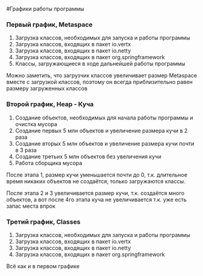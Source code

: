 #Графики работы программы
### Первый график, Metaspace

1. Загрузка классов, необходимых для запуска и работы программы
2. Загрузка классов, входящих в пакет io.vertx
3. Загрузка классов, входящих в пакет io.netty
4. Загрузка классов, входящих в пакет org.springframework
5. Классы, загружающиеся в ходе дальнейшей работы программы

Можно заметить, что загрузчик классов увеличивает размер Metaspace
вместе с загрузкой классов, поэтому он всегда 
приблизительно равен размеру загруженных классов
### Второй график, Heap - Куча

1. Создание объектов, необходимых для начала работы программы и очистка мусора
2. Создание первых 5 млн объектов и увеличение размера кучи в 2 раза
3. Создание вторых 5 млн объектов и увеличение размера кучи почти в 3 раза
4. Создание третьих 5 млн объектов без увеличения кучи
5. Работа сборщика мусора

После этапа 1, размер кучи уменьшается почти до 0, т.к. длительное
время никаких объектов не создаётся, только загружаются классы.

После этапа 2 и 3 увеличивается размер кучи, т.к. создаётся много объектов,
а вот после 4го этапа куча не увеличивается т.к. уже есть запас места впрок

### Третий график, Classes

1. Загрузка классов, необходимых для запуска и работы программы
2. Загрузка классов, входящих в пакет io.vertx
3. Загрузка классов, входящих в пакет io.netty
4. Загрузка классов, входящих в пакет org.springframework

Всё как и в первом графике